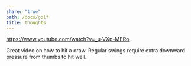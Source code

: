 ```yaml
---
share: "true"
path: /docs/golf
title: thoughts
---
```



https://www.youtube.com/watch?v=_u-VXp-MERo

Great video on how to hit a draw. Regular swings require extra downward pressure from thumbs to hit well.
